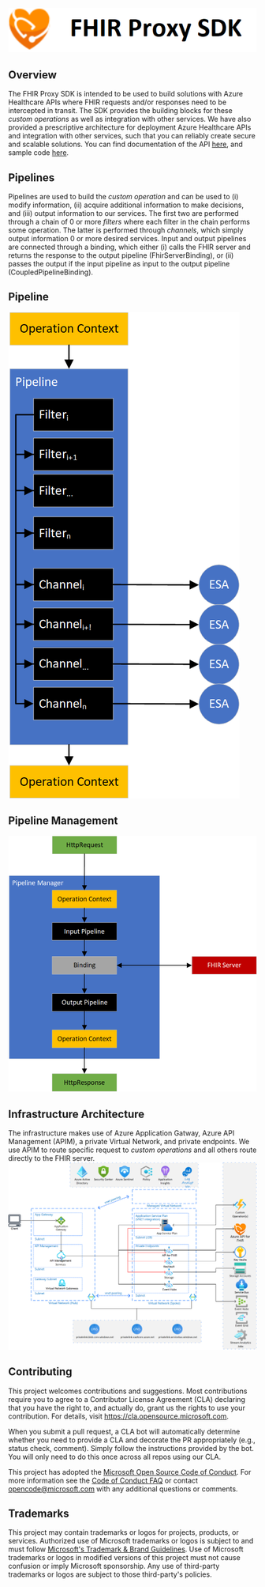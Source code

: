 ![enter image description here](./docs/images/readme-logo.png)


## Overview

The FHIR Proxy SDK is intended to be used to build solutions with Azure Healthcare APIs where FHIR requests and/or responses need to be intercepted in transit.  The SDK provides the building blocks for these *custom operations* as well as integration with other services.  We have also provided a prescriptive architecture for deployment Azure Healthcare APIs and integration with other services, such that you can reliably create secure and scalable solutions.  You can find documentation of the API [here](./doc/reference/toc.html), and sample code [here](https://github.com/microsoft/fhir-proxy-samples).

## Pipelines

Pipelines are used to build the *custom operation* and can be used to (i) modify information, (ii) acquire additional information to make decisions, and (iii) output information to our services.  The first two are performed through a chain of 0 or more *filters* where each filter in the chain performs some operation.  The latter is performed through *channels*, which simply output information 0 or more desired services. Input and output pipelines are connected through a binding, which either (i) calls the FHIR server and returns the response to the output pipeline (FhirServerBinding), or (ii) passes the output if the input pipeline as input to the output pipeline (CoupledPipelineBinding).

## Pipeline

![**Pipeline**](./docs/images/pipeline.png)

## Pipeline Management

![**Pipeline Management**](./docs/images/pipeline-mgmt.png)
 
## Infrastructure Architecture
The infrastructure makes use of Azure Application Gatway, Azure API Management (APIM), a private Virtual Network, and private endpoints.  We use APIM to route specific request to *custom operations* and all others route directly to the FHIR server.
![enter image description here](./docs/images/HealthcareAPIInfastructure.png)

## Contributing

This project welcomes contributions and suggestions.  Most contributions require you to agree to a
Contributor License Agreement (CLA) declaring that you have the right to, and actually do, grant us
the rights to use your contribution. For details, visit https://cla.opensource.microsoft.com.

When you submit a pull request, a CLA bot will automatically determine whether you need to provide
a CLA and decorate the PR appropriately (e.g., status check, comment). Simply follow the instructions
provided by the bot. You will only need to do this once across all repos using our CLA.

This project has adopted the [Microsoft Open Source Code of Conduct](https://opensource.microsoft.com/codeofconduct/).
For more information see the [Code of Conduct FAQ](https://opensource.microsoft.com/codeofconduct/faq/) or
contact [opencode@microsoft.com](mailto:opencode@microsoft.com) with any additional questions or comments.

## Trademarks

This project may contain trademarks or logos for projects, products, or services. Authorized use of Microsoft 
trademarks or logos is subject to and must follow 
[Microsoft's Trademark & Brand Guidelines](https://www.microsoft.com/en-us/legal/intellectualproperty/trademarks/usage/general).
Use of Microsoft trademarks or logos in modified versions of this project must not cause confusion or imply Microsoft sponsorship.
Any use of third-party trademarks or logos are subject to those third-party's policies.